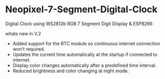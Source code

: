 # Neopixel-7-Segment-Digital-Clock
Digital Clock using WS2812b RGB 7 Segment Digit Display &amp; ESP8266

whats new in V.2
- Added support for the RTC module so continuous internet connection won't required. 
- Updates the current time automatically at the startup if connected to internet. 
- Display color changes automatically after a predefined time interval. 
- Reduced brightness and color changing at night mode.
